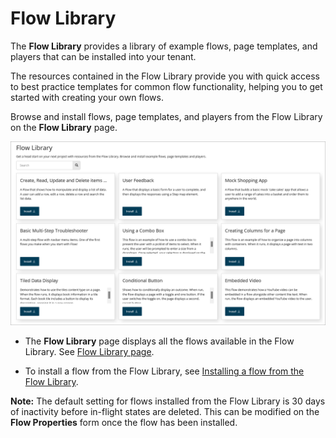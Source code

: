 # Flow Library

<head>
  <meta name="guidename" content="Flow"/>
  <meta name="context" content="GUID-a477c269-4a2e-4a73-a0c8-c8145105e449"/>
</head>


The **Flow Library** provides a library of example flows, page templates, and players that can be installed into your tenant.

The resources contained in the Flow Library provide you with quick access to best practice templates for common flow functionality, helping you to get started with creating your own flows.

Browse and install flows, page templates, and players from the Flow Library on the **Flow Library** page.

![The Flow Library page](../Images/img-flo-Flow_Library_Page_64f53462-85f2-4041-9bee-2146a39cf1fc.png)

-   The **Flow Library** page displays all the flows available in the Flow Library. See [Flow Library page](c-flo-Flow_Library_Page_7fa7146c-229c-4f92-812e-e731189c55b2.md).

-   To install a flow from the Flow Library, see [Installing a flow from the Flow Library](c-flo-Flow_Library_Installing_174af4f8-cc53-4981-a7bc-fbf44f55f807.md).


**Note:** The default setting for flows installed from the Flow Library is 30 days of inactivity before in-flight states are deleted. This can be modified on the **Flow Properties** form once the flow has been installed.